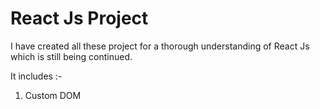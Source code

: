 # React Js Project

I have created all these project for a thorough understanding of React Js which is still being continued.

It includes :-

1. Custom DOM
